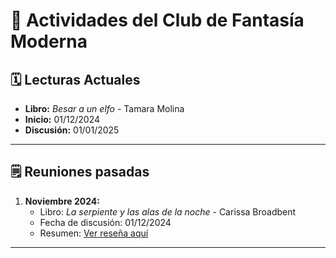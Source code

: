 # 📖 Actividades del Club de Fantasía Moderna

## 🗓️ Lecturas Actuales
- **Libro:** *Besar a un elfo* - Tamara Molina
- **Inicio:** 01/12/2024
- **Discusión:** 01/01/2025

---

## 🗒️ Reuniones pasadas
1. **Noviembre 2024:**
   - Libro: *La serpiente y las alas de la noche* - Carissa Broadbent
   - Fecha de discusión: 01/12/2024
   - Resumen: [Ver reseña aquí](Besar%20a%20un%20elfo-Diciembre2024.md)

---

